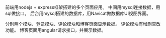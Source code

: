 前端用nodejs + express框架搭建的多个页面应用。
中间用mysql连接数据，用sql做接口。
后台用mysql搭建的数据库，用Navicat做数据库UI视图界面。

分别两个模块、登录模块、评论模块和博客页面显示数据。
评论模块有增删查改功能。
博客页面用angular请求接口，并展示数据。
